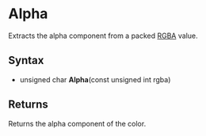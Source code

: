 # Alpha #
Extracts the alpha component from a packed [RGBA](RGBA.md) value.

## Syntax ##
- unsigned char **Alpha**(const unsigned int rgba)

## Returns ##
Returns the alpha component of the color.
